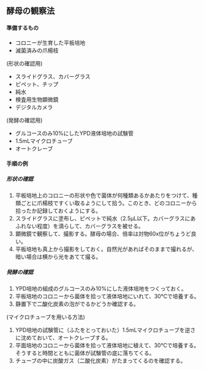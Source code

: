 ## 酵母の観察法

#### 準備するもの
- コロニーが生育した平板培地
- 滅菌済みの爪楊枝

(形状の確認用)
- スライドグラス、カバーグラス
- ピペット、チップ
- 純水
- 検査用生物顕微鏡
- デジタルカメラ

(発酵の確認用)
- グルコースのみ10%にしたYPD液体培地の試験管
- 1.5mLマイクロチューブ
- オートクレーブ


#### 手順の例
##### 形状の確認
1. 平板培地上のコロニーの形状や色で菌体が何種類あるかあたりをつけて、種類ごとに爪楊枝ですくい取るようにして拾う。このとき、どのコロニーから拾ったか記録しておくようにする。
2. スライドグラスに塗布し、ピペットで純水（2.5μL以下。カバーグラスにあふれない程度）を滴らして、カバーグラスを被せる。
3. 顕微鏡で観察して、撮影する。酵母の場合、倍率は対物60x位がちょうど良い。
4. 平板培地も真上から撮影をしておく。自然光があればそのままで撮れるが、暗い場合は横から光をあてて撮る。

##### 発酵の確認
1. YPD培地の組成のグルコースのみ10%にした液体培地をつくっておく。
1. 平板培地のコロニーから菌体を拾って液体培地にいれて、30℃で培養する。
1. 静置下で二酸化炭素の泡がでるかどうか確認する。  

(マイクロチューブを用いる方法)    
1. YPD培地の試験管に（ふたをとっておいた）1.5mLマイクロチューブを逆さに沈めておいて、オートクレーブする。
1. 平面培地のコロニーから菌体を拾って液体培地に植えて、30℃で培養する。そうすると時間とともに菌体が試験管の底に落ちてくる。
1. チューブの中に炭酸ガス（二酸化炭素）がたまってくるのを確認する。
